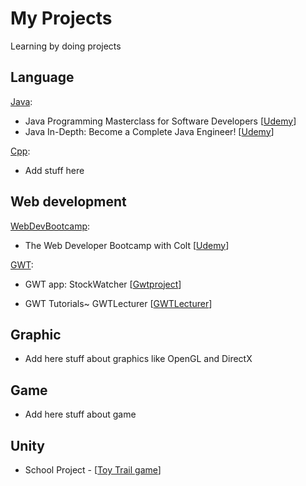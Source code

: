 My Projects
===========

Learning by doing projects

## Language

[Java](https://github.com/developersCradle/MyProjects/tree/master/Java):
* Java Programming Masterclass for Software Developers [[Udemy](https://www.udemy.com/course/java-the-complete-java-developer-course/)]
* Java In-Depth: Become a Complete Java Engineer! [[Udemy](https://www.udemy.com/course/java-in-depth-become-a-complete-java-engineer/)]

[Cpp](https://github.com/developersCradle/MyProjects/tree/master/Cpp):

* Add stuff here

## Web development
[WebDevBootcamp](https://github.com/developersCradle/MyProjects/tree/master/WebDevBootcamp/):

* The Web Developer Bootcamp with Colt [[Udemy](https://www.udemy.com/the-web-developer-bootcamp/)]

[GWT](https://github.com/developersCradle/MyProjects/tree/master/Gwt):

* GWT app: StockWatcher [[Gwtproject](http://www.gwtproject.org/doc/latest/tutorial/gettingstarted.html)]

* GWT Tutorials~ GWTLecturer [[GWTLecturer](https://www.youtube.com/playlist?list=PLoWne5q-c9E92-rrra5eiztpq1ACrCWNm)]


## Graphic

* Add here stuff about graphics like OpenGL and DirectX

## Game

* Add here stuff about game

## Unity

* School Project - [[Toy Trail game](https://github.com/developersCradle/MyProjects/tree/master/schoolProject%20Toy%20Trail)]



